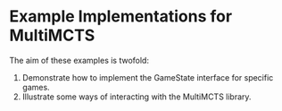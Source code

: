 # Example Implementations for MultiMCTS

The aim of these examples is twofold:

1. Demonstrate how to implement the GameState interface for specific games.
1. Illustrate some ways of interacting with the MultiMCTS library.
